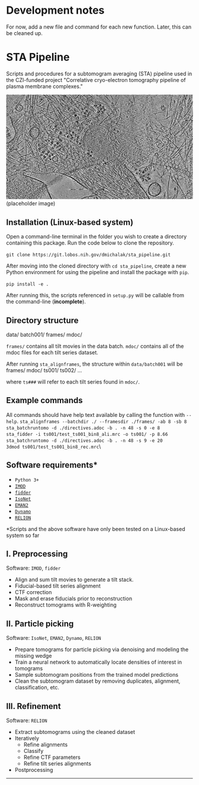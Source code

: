 # Development notes

For now, add a new file and command for each new function. Later, this can be cleaned up.
 
# STA Pipeline

Scripts and procedures for a subtomogram averaging (STA) pipeline used in the CZI-funded project "Correlative cryo-electron tomography pipeline of plasma membrane complexes."

![tomogram example](images/tomo_image_cropped.png)
(placeholder image)

## Installation (Linux-based system)

Open a command-line terminal in the folder you wish to create a directory containing this package. Run the code below to clone the repository. 

`git clone https://git.lobos.nih.gov/dmichalak/sta_pipeline.git`

After moving into the cloned directory with ``cd sta_pipeline``, create a new Python environment for using the pipeline and install the package with ``pip``.

`pip install -e .`

After running this, the scripts referenced in ``setup.py`` will be callable from the command-line (**incomplete**).
## Directory structure

data/
    batch001/
        frames/
        mdoc/

``frames/`` contains all tilt movies in the data batch.
``mdoc/`` contains all of the mdoc files for each tilt series dataset.

After running ``sta_alignframes``, the structure within ``data/batch001`` will be
    frames/
    mdoc/
    ts001/
    ts002/
    ...

where ``ts###`` will refer to each tilt series found in ``mdoc/``.

## Example commands
All commands should have help text available by calling the function with ``--help``.
``sta_alignframes --batchdir ./ --framesdir ./frames/ -ab 8 -sb 8``\
``sta_batchruntomo -d ./directives.adoc -b . -n 48 -s 0 -e 8``\
``sta_fidder -i ts001/test_ts001_bin8_ali.mrc -o ts001/ -p 8.66``\
``sta_batchruntomo -d ./directives.adoc -b . -n 48 -s 9 -e 20``\
``3dmod ts001/test_ts001_bin8_rec.mrc``\
## Software requirements*

- ``Python 3+``
- [``IMOD``](https://bio3d.colorado.edu/imod/)
- [``fidder``](https://github.com/teamtomo/fidder)
- [``IsoNet``](https://github.com/IsoNet-cryoET/IsoNet)
- [``EMAN2``](https://blake.bcm.edu/emanwiki/EMAN2)
- [``Dynamo``](https://wiki.dynamo.biozentrum.unibas.ch/w/index.php/Main_Page)
- [``RELION``](https://relion.readthedocs.io/en/release-4.0/)

*Scripts and the above software have only been tested on a Linux-based system so far

## I. Preprocessing

Software: ``IMOD``, ``fidder``

- Align and sum tilt movies to generate a tilt stack.
- Fiducial-based tilt series alignment
- CTF correction
- Mask and erase fiducials prior to reconstruction
- Reconstruct tomograms with R-weighting

## II. Particle picking

Software: ``IsoNet``, ``EMAN2``, ``Dynamo``, ``RELION`` 

- Prepare tomograms for particle picking via denoising and modeling the missing wedge
- Train a neural network to automatically locate densities of interest in tomograms
- Sample subtomogram positions from the trained model predictions
- Clean the subtomogram dataset by removing duplicates, alignment, classification, etc.

## III. Refinement

Software: ``RELION``

- Extract subtomograms using the cleaned dataset
- Iteratively
    - Refine alignments
    - Classify
    - Refine CTF parameters
    - Refine tilt series alignments
- Postprocessing

***
<!---
Within a particular ecosystem, there may be a common way of installing things, such as using Yarn, NuGet, or Homebrew. However, consider the possibility that whoever is reading your README is a novice and would like more guidance. Listing specific steps helps remove ambiguity and gets people to using your project as quickly as possible. If it only runs in a specific context like a particular programming language version or operating system or has dependencies that have to be installed manually, also add a Requirements subsection.

## Usage
Use examples liberally, and show the expected output if you can. It's helpful to have inline the smallest example of usage that you can demonstrate, while providing links to more sophisticated examples if they are too long to reasonably include in the README.

## Support
Tell people where they can go to for help. It can be any combination of an issue tracker, a chat room, an email address, etc.

## Roadmap
If you have ideas for releases in the future, it is a good idea to list them in the README.

## Contributing
State if you are open to contributions and what your requirements are for accepting them.

For people who want to make changes to your project, it's helpful to have some documentation on how to get started. Perhaps there is a script that they should run or some environment variables that they need to set. Make these steps explicit. These instructions could also be useful to your future self.

You can also document commands to lint the code or run tests. These steps help to ensure high code quality and reduce the likelihood that the changes inadvertently break something. Having instructions for running tests is especially helpful if it requires external setup, such as starting a Selenium server for testing in a browser.

## Authors and acknowledgment
Show your appreciation to those who have contributed to the project.

## License
For open source projects, say how it is licensed.
